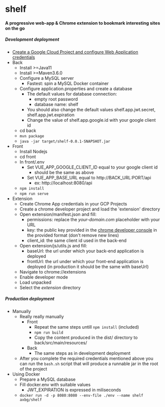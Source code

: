 # shelf
#### A progressive web-app & Chrome extension to bookmark interesting sites on the go

##### Development deployment
* [Create a Google Cloud Project and configure Web Application credentials](https://support.google.com/cloud/answer/6158849?hl=en)
* Back
    * Install >=Java11
    * Install >=Maven3.6.0
    * Configure a MySQL server
        * Fastest: spin a MySQL Docker container
    * Configure application.properties and create a database
        * The default values for database connection:
            * empty root password
            * database name: shelf
        * You should also change the default values shelf.app.jwt.secret, shelf.app.jwt.expiration
        * Change the value of shelf.app.google.id with your google client id
    * cd back
    * ```mvn package```
    * ```java -jar target/shelf-0.0.1-SNAPSHOT.jar```
* Front
    * Install Nodejs
    * cd front
    * In front/.env
      * Set VUE_APP_GOOGLE_CLIENT_ID equal to your google client id 
        * should be the same as above
      * Set VUE_APP_BASE_URL equal to http://BACK_URL:PORT/api
        * ex: http://localhost:8080/api
    * ```npm install```
    * ```npm run serve```
* Extension
    * Create Chrome App credentials in your GCP Projects
    * Create a chrome developer project and load the 'extension' directory
    * Open extension/manifest.json and fill:
        * permissions: replace the *your-domain.com* placeholder with your URL     
        * key: the public key provided in the [chrome developer console](https://chrome.google.com/webstore/developer/dashboard) in the provided format (don't remove new lines)
        * client_id: the same client id used in the back-end
    * Open extension/js/utils.js and fill:
         * baseUrl: the url under which your back-end application is deployed
         * frontUrl: the url under which your front-end application is deployed (in production it should be the same with baseUrl)
    * Navigate to chrome://extensions
    * Enable developer mode
    * Load unpacked
    * Select the *extension* directory

##### Production deployment
* Manually
  * Really really manually
    * Front
        * Repeat the same steps untill ```npm install``` (included)
        * ```npm run build```
        * Copy the content produced in the dist/ directory to back/src/main/resources/
    * Back
        * The same steps as in development deployment
  * After you complete the required credentials mentioned above you can run the ```bash.sh``` script that will produce a runnable jar in the root of the project
* Using Docker
  * Prepare a MySQL database
  * Fill docker.env with suitable values
    * JWT_EXPIRATION is expressed in miliseconds
  * ```docker run -d -p 8080:8080 --env-file ./env --name shelf axbg/shelf```
